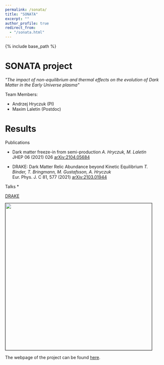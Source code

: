 ```yaml
---
permalink: /sonata/
title: "SONATA"
excerpt: ""
author_profile: true
redirect_from:
  - "/sonata.html"
---
```


{% include base_path %}

SONATA project
======
<i>"The impact of non-equilibrium and thermal effects on the evolution of Dark Matter in the Early Universe plasma"</i>

Team Members:
* Andrzej Hryczuk (PI)
* Maxim Laletin (Postdoc)

Results
======

Publications
* Dark matter freeze-in from semi-production
_A. Hryczuk, M. Laletin_ <br>
JHEP 06 (2021) 026 [arXiv:2104.05684](https://arxiv.org/abs/2104.05684)

* DRAKE: Dark Matter Relic Abundance beyond Kinetic Equilibrium
_T. Binder, T. Bringmann, M. Gustafsson, A. Hryczuk_ <br>
Eur. Phys. J. C 81, 577 (2021) [arXiv:2103.01944](https://arxiv.org/abs/2103.01944)


Talks
*

[DRAKE](https://drake.hepforge.org)
<p>
 <div>
    <p ><a href=http://ahryczuk.github.io/pages/drake.md"><img src="http://ahryczuk.github.io/files/code-scheme.pdf" height="480px" width="480px" border="1px"></a></p>
 </div>
</p>


The webpage of the project can be found [here](https://drake.hepforge.org).
